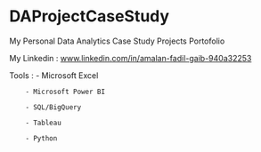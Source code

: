 # DAProjectCaseStudy
My Personal Data Analytics Case Study Projects Portofolio

My Linkedin : www.linkedin.com/in/amalan-fadil-gaib-940a32253

Tools : - Microsoft Excel
        
        - Microsoft Power BI
        
        - SQL/BigQuery
        
        - Tableau
        
        - Python
        
